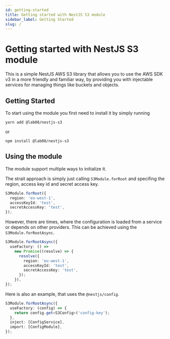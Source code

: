 ```yaml
---
id: getting-started
title: Getting started with NestJS S3 module
sidebar_label: Getting Started
slug: /
---
```


# Getting started with NestJS S3 module

This is a simple NestJS AWS S3 library that allows you to use the AWS SDK v3 in a more friendly and familiar way, by providing you with injectable services for managing things like buckets and objects.

## Getting Started

To start using the module you first need to install it by simply running

```
yarn add @lab08/nestjs-s3
```

or

```
npm install @lab08/nestjs-s3
```

## Using the module

The module support multiple ways to initialize it.

The strait approach is simply just calling `S3Module.forRoot` and specifing the region, access key id and secret access key.

```typescript
S3Module.forRoot({
  region: 'eu-west-1',
  accessKeyId: 'test',
  secretAccessKey: 'test',
});
```

However, there are times, where the configuration is loaded from a service or depends on other providers. This can be achieved using the `S3Module.forRootAsync`.

```typescript
S3Module.forRootAsync({
  useFactory: () =>
    new Promise((resolve) => {
      resolve({
        region: 'eu-west-1',
        accessKeyId: 'test',
        secretAccessKey: 'test',
      });
    }),
});
```

Here is also an example, that uses the `@nestjs/config`.

```typescript
S3Module.forRootAsync({
  useFactory: (config) => {
    return config.get<S3Config>('config-key');
  },
  inject: [ConfigService],
  import: [ConfigModule],
});
```
